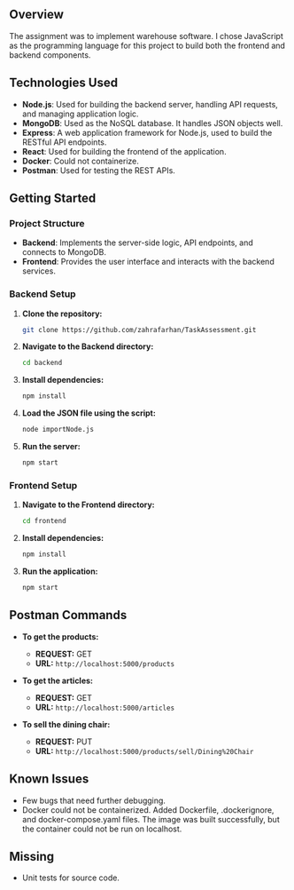 ## Overview

The assignment was to implement warehouse software. I chose JavaScript as the programming language for this project to build both the frontend and backend components.

## Technologies Used

- **Node.js**: Used for building the backend server, handling API requests, and managing application logic.
- **MongoDB**: Used as the NoSQL database. It handles JSON objects well.
- **Express**: A web application framework for Node.js, used to build the RESTful API endpoints.
- **React**: Used for building the frontend of the application.
- **Docker**: Could not containerize. 
- **Postman**: Used for testing the REST APIs.

## Getting Started

### Project Structure

- **Backend**: Implements the server-side logic, API endpoints, and connects to MongoDB.
- **Frontend**: Provides the user interface and interacts with the backend services.

### Backend Setup

1. **Clone the repository:**

    ```bash
    git clone https://github.com/zahrafarhan/TaskAssessment.git
    ```

2. **Navigate to the Backend directory:**

    ```bash
    cd backend
    ```

3. **Install dependencies:**

    ```bash
    npm install
    ```

4. **Load the JSON file using the script:**

    ```bash
    node importNode.js
    ```

5. **Run the server:**

    ```bash
    npm start
    ```

### Frontend Setup

1. **Navigate to the Frontend directory:**

    ```bash
    cd frontend
    ```

2. **Install dependencies:**

    ```bash
    npm install
    ```

3. **Run the application:**

    ```bash
    npm start
    ```

## Postman Commands

- **To get the products:**
  - **REQUEST:** GET
  - **URL:** `http://localhost:5000/products`
  
- **To get the articles:**
  - **REQUEST:** GET
  - **URL:** `http://localhost:5000/articles`
  
- **To sell the dining chair:**
  - **REQUEST:** PUT
  - **URL:** `http://localhost:5000/products/sell/Dining%20Chair`

## Known Issues

- Few bugs that need further debugging.
- Docker could not be containerized. Added Dockerfile, .dockerignore, and docker-compose.yaml files. The image was built successfully, but the container could not be run on localhost.

## Missing

- Unit tests for source code.
